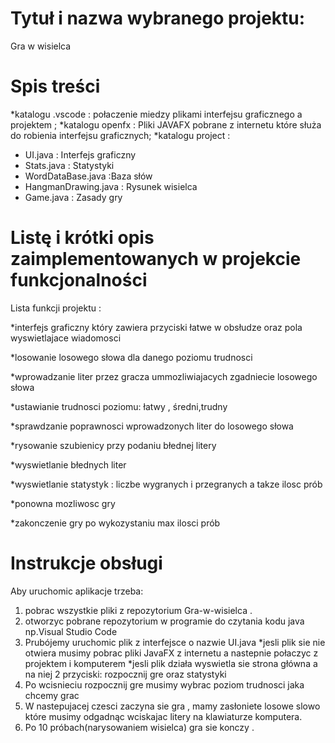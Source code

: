# Tytuł i nazwa wybranego projektu:  
 Gra w wisielca


# Spis treści
*katalogu .vscode : połaczenie miedzy plikami interfejsu graficznego a projektem ;
*katalogu openfx : Pliki JAVAFX pobrane z internetu  które służa do robienia interfejsu graficznych;
*katalogu project :
- UI.java : Interfejs graficzny
- Stats.java : Statystyki
- WordDataBase.java :Baza słów
- HangmanDrawing.java : Rysunek wisielca
- Game.java : Zasady gry



# Listę i krótki opis zaimplementowanych w projekcie funkcjonalności

Lista funkcji projektu :

*interfejs graficzny który zawiera przyciski łatwe w obsłudze oraz pola wyswietlajace wiadomosci

*losowanie losowego słowa dla danego poziomu trudnosci

*wprowadzanie liter przez gracza ummozliwiajacych zgadniecie losowego słowa

*ustawianie trudnosci poziomu: łatwy , średni,trudny

*sprawdzanie poprawnosci wprowadzonych liter do losowego słowa

*rysowanie szubienicy przy  podaniu błednej litery

*wyswietlanie błednych liter

*wyswietlanie statystyk : liczbe wygranych i przegranych a takze ilosc prób

*ponowna mozliwosc gry 

*zakonczenie gry po wykozystaniu max ilosci prób



#  Instrukcje obsługi 


Aby uruchomic aplikacje trzeba:
1. pobrac wszystkie pliki z repozytorium Gra-w-wisielca .
2. otworzyc pobrane repozytorium w programie do czytania kodu java  np.Visual Studio Code 
3. Prubójemy uruchomic plik z interfejsce o nazwie UI.java 
*jesli plik sie nie otwiera musimy pobrac pliki JavaFX z internetu a nastepnie połaczyc z projektem i komputerem 
*jesli plik działa wyswietla sie strona główna a na niej 2 przyciski: rozpocznij gre oraz statystyki 
4. Po wcisnieciu rozpocznij gre musimy wybrac poziom trudnosci jaka chcemy grac 
5. W nastepujacej czesci zaczyna sie gra , mamy zasłoniete losowe slowo które musimy odgadnąc wciskajac litery na klawiaturze komputera.
6. Po 10 próbach(narysowaniem wisielca) gra sie konczy .
